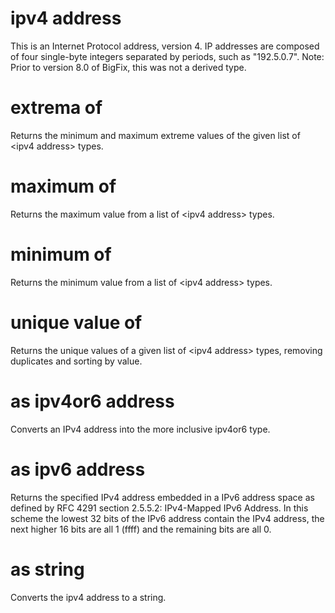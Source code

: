 # ipv4 address

This is an Internet Protocol address, version 4. IP addresses are composed of four single-byte integers separated by periods, such as &quot;192.5.0.7&quot;. Note: Prior to version 8.0 of BigFix, this was not a derived type.

# extrema of <ipv4 address>

Returns the minimum and maximum extreme values of the given list of &lt;ipv4 address&gt; types.

# maximum of <ipv4 address>

Returns the maximum value from a list of &lt;ipv4 address&gt; types.

# minimum of <ipv4 address>

Returns the minimum value from a list of &lt;ipv4 address&gt; types.

# unique value of <ipv4 address>

Returns the unique values of a given list of &lt;ipv4 address&gt; types, removing duplicates and sorting by value.

# <ipv4 address> as ipv4or6 address

Converts an IPv4 address into the more inclusive ipv4or6 type.

# <ipv4 address> as ipv6 address

Returns the specified IPv4 address embedded in a IPv6 address space as defined by RFC 4291 section 2.5.5.2: IPv4-Mapped IPv6 Address. In this scheme the lowest 32 bits of the IPv6 address contain the IPv4 address, the next higher 16 bits are all 1 (ffff) and the remaining bits are all 0.

# <ipv4 address> as string

Converts the ipv4 address to a string.
